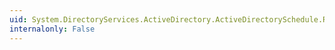 ```yaml
---
uid: System.DirectoryServices.ActiveDirectory.ActiveDirectorySchedule.ResetSchedule
internalonly: False
---
```

